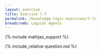 ```yaml
---
layout: exercise
title: Exercise 7.7
permalink: /knowledge-logic-exercises/7-7/
breadcrumb: Logical Agents
---
```


{% include mathjax_support %}

<div><i class="arrow-up loader" data-chapter="knowledge-logic-exercises" data-exercise="ex_7" data-rating="0"></i></div>
{% include_relative question.md %}
